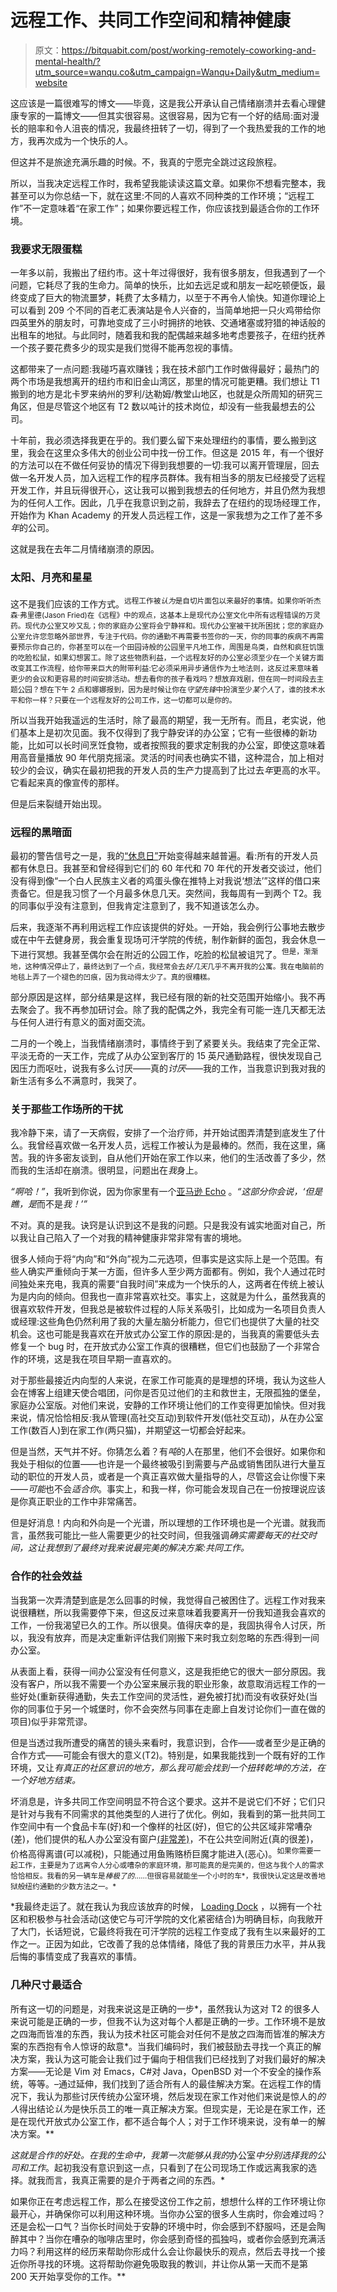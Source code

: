 # 远程工作、共同工作空间和精神健康

> 原文：<https://bitquabit.com/post/working-remotely-coworking-and-mental-health/?utm_source=wanqu.co&utm_campaign=Wanqu+Daily&utm_medium=website>

这应该是一篇很难写的博文——毕竟，这是我公开承认自己情绪崩溃并去看心理健康专家的一篇博文——但其实很容易。这很容易，因为它有一个好的结局:面对漫长的赔率和令人沮丧的情况，我最终扭转了一切，得到了一个我热爱我的工作的地方，我再次成为一个快乐的人。

但这并不是旅途充满乐趣的时候。不，我真的宁愿完全跳过这段旅程。

所以，当我决定远程工作时，我希望我能读读这篇文章。如果你不想看完整本，我甚至可以为你总结一下，就在这里:不同的人喜欢不同种类的工作环境；“远程工作”不一定意味着“在家工作”；如果你要远程工作，你应该找到最适合你的工作环境。

### 我要求无限蛋糕

一年多以前，我搬出了纽约市。这十年过得很好，我有很多朋友，但我遇到了一个问题，它耗尽了我的生命力。简单的快乐，比如去远足或和朋友一起吃顿便饭，最终变成了巨大的物流噩梦，耗费了太多精力，以至于不再令人愉快。知道你理论上可以看到 209 个不同的百老汇表演站是令人兴奋的，当简单地把一只火鸡带给你四英里外的朋友时，可靠地变成了三小时拥挤的地铁、交通堵塞或狩猎的神话般的出租车的地狱。与此同时，随着我和我的配偶越来越多地考虑要孩子，在纽约抚养一个孩子要花费多少的现实是我们觉得不能再忽视的事情。

这都带来了一点问题:我碰巧喜欢赚钱；我在技术部门工作时做得最好；最热门的两个市场是我想离开的纽约市和旧金山湾区，那里的情况可能更糟。我们想让 T1 搬到的地方是北卡罗来纳州的罗利/达勒姆/教堂山地区，也就是众所周知的研究三角区，但是尽管这个地区有 T2 数以吨计的技术岗位，却没有一些我最想去的公司。

十年前，我必须选择我更在乎的。我们要么留下来处理纽约的事情，要么搬到这里，我会在这里众多伟大的创业公司中找一份工作。但这是 2015 年，有一个很好的方法可以在不做任何妥协的情况下得到我想要的一切:我可以离开管理层，回去做一名开发人员，加入远程工作的程序员群体。我有相当多的朋友已经接受了远程开发工作，并且玩得很开心，这让我可以搬到我想去的任何地方，并且仍然为我想为的任何人工作。因此，几乎在我意识到之前，我辞去了在纽约的现场经理工作，开始作为 Khan Academy 的开发人员远程工作，这是一家我想为之工作了差不多*年*的公司。

这就是我在去年二月情绪崩溃的原因。

### 太阳、月亮和星星

这不是我们应该的工作方式。<sup id="fnref:1">远程工作被*认为*是自切片面包以来最好的事情。如果你听听杰森·弗里德(Jason Fried)在《远程》中的观点，这基本上是现代办公室文化中所有远程错误的万灵药。现代办公室又吵又乱；你的家庭办公室将会宁静祥和。现代办公室被干扰所困扰；您的家庭办公室允许您忽略外部世界，专注于代码。你的通勤不再需要书签你的一天，你的同事的疾病不再需要预示你自己的，你甚至可以在一个田园诗般的公园里平凡地工作，周围是鸟类，自然和疯狂饥饿的吃脸松鼠，如果幻想罢工。除了这些物质利益，一个远程友好的办公室必须至少在一个关键方面改变其工作流程，给你带来巨大的附带利益:它必须采用异步通信作为土地法则，这反过来意味着更少的会议和更容易的时间安排活动。想去看你的孩子看戏吗？想放弃戏剧，但在同一时间段去主题公园？想在下午 2 点和娜娜报到，因为是时候让你在*守望先锋*中扮演至少*某个人*了，谁的技术水平和你一样？只要在一个远程友好的公司工作，这一切都可以是你的。</sup>

所以当我开始我遥远的生活时，除了最高的期望，我一无所有。而且，老实说，他们基本上是初次见面。我不仅得到了我宁静安详的办公室；它有一些很棒的新功能，比如可以长时间烹饪食物，或者按照我的要求定制我的办公室，即使这意味着用高音量播放 90 年代朋克摇滚。灵活的时间表也确实不错，这种混合，加上相对较少的会议，确实在最初把我的开发人员的生产力提高到了比过去*年*更高的水平。它看起来真的像宣传的那样。

但是后来裂缝开始出现。

### 远程的黑暗面

最初的警告信号之一是，我的[“休息日”](https://medium.com/@jdan/quantifying-my-off-days-27e85f5bc157#.xbncg9nsb)开始变得越来越普遍。看:所有的开发人员都有休息日。我甚至和曾经得到它们的 60 年代和 70 年代的开发者交谈过，他们没有得到像“一个白人民族主义者的鸡蛋头像在推特上对我说‘想法’”这样的借口来责备它。但是我习惯了一个月最多休息几天。突然间，我每周有一到两个 T2。我的同事似乎没有注意到，但我肯定注意到了，我不知道该怎么办。

后来，我逐渐不再利用远程工作应该提供的好处。一开始，我会例行公事地去散步或在中午去健身房，我会重复现场可汗学院的传统，制作新鲜的面包，我会休息一下进行冥想。我甚至偶尔会在附近的公园工作，吃脸的松鼠被诅咒了。<sup id="fnref:4">但是，渐渐地，这种情况停止了，最终达到了一个点，我经常会去*好几天*几乎不离开我的公寓。我在电脑前的地毯上弄了一个褪色的凹痕，因为我动得太少了。真的很糟糕。</sup>

部分原因是这样，部分结果是这样，我已经有限的新的社交范围开始缩小。我不再去聚会了。我不再参加研讨会。除了我的配偶之外，我完全有可能一连几天都无法与任何人进行有意义的面对面交流。

二月的一个晚上，当我情绪崩溃时，事情终于到了紧要关头。我结束了完全正常、平淡无奇的一天工作，完成了从办公室到客厅的 15 英尺通勤路程，很快发现自己因压力而呕吐，说我有多么讨厌——真的*讨厌*——我的工作，当我意识到我对我的新生活有多么不满意时，我哭了。

### 关于那些工作场所的干扰

我冷静下来，请了一天病假，安排了一个治疗师，并开始试图弄清楚到底发生了什么。我曾经喜欢做一名开发人员，远程工作被认为是最棒的。然而，我在这里，痛苦。我的许多密友谈到，自从他们开始在家工作以来，他们的生活改善了多少，然而我的生活却在崩溃。很明显，问题出在*我*身上。

*“啊哈！”*，我听到你说，因为你家里有一个[亚马逊 Echo](https://www.engadget.com/2016/12/27/amazon-echo-audio-data-murder-case/) 。*“这部分你会说，‘但是瞧，是*而不是*我！’”*

不对。真的是我。诀窍是认识到这不是我的问题。只是我没有诚实地面对自己，所以我让自己陷入了一个对我的精神健康非常非常有害的境地。

很多人倾向于将“内向”和“外向”视为二元选项，但事实是这实际上是一个范围。有些人确实严重倾向于某一方面，但许多人至少两方面都有。例如，我个人通过花时间独处来充电，我真的需要“自我时间”来成为一个快乐的人，这两者在传统上被认为是内向的倾向。但我也一直非常喜欢社交。事实上，这就是为什么，虽然我真的很喜欢软件开发，但我总是被软件过程的人际关系吸引，比如成为一名项目负责人或经理:这些角色仍然利用了我的大量左脑分析能力，但它们也提供了大量的社交机会。这也可能是我喜欢在开放式办公室工作的原因:是的，当我真的需要低头去修复一个 bug 时，在开放式办公室工作真的很糟糕，但它们也鼓励了一个非常合作的环境，这是我在项目早期一直喜欢的。

对于那些最接近内向型的人来说，在家工作可能真的是理想的环境，我认为这些人会在博客上组建天使合唱团，问你是否见过他们的主和救世主，无限孤独的堡垒，家庭办公室版。对他们来说，安静的工作环境让他们的工作变得更加愉快。但对我来说，情况恰恰相反:我从管理(高社交互动)到软件开发(低社交互动)，从在办公室工作(数百人)到在家工作(两只猫)，并期望这一切都会好起来。

但是当然，天气并不好。你猜怎么着？有*吨*的人在那里，他们不会很好。如果你和我处于相似的位置——也许是一个最终被吸引到需要与产品或销售团队进行大量互动的职位的开发人员，或者是一个真正喜欢做大量指导的人，尽管这会让你慢下来——*可能*也不会*适合你*。事实上，和我一样，你可能会发现自己在一份按理说应该是你真正职业的工作中非常痛苦。

但是好消息！内向和外向是一个光谱，所以理想的工作环境也是一个光谱。就我而言，虽然我可能比一些人需要更少的社交时间，但我强调*确实需要每天的社交时间，这让我想到了最终对我来说最完美的解决方案:共同工作。*

### 合作的社会效益

当我第一次弄清楚到底是怎么回事的时候，我觉得自己被困住了。远程工作对我来说很糟糕，所以我需要停下来，但这反过来意味着我要离开一份我知道我会喜欢的工作，一份我渴望已久的工作。所以很臭。值得庆幸的是，我固执得令人讨厌，所以，我没有放弃，而是决定重新评估我们刚搬下来时我立刻忽略的东西:得到一间办公室。

从表面上看，获得一间办公室没有任何意义，这是我拒绝它的很大一部分原因。我没有客户，所以我不需要一个办公室来展示我的职业形象，故意取消远程工作的一些好处(重新获得通勤，失去工作空间的灵活性，避免被打扰)而没有收获好处(当你的同事位于另一个城堡时，你不会突然与同事在走廊上自发讨论你们一直在做的项目)似乎非常荒谬。

但是当透过我所遭受的痛苦的镜头来看时，我意识到，合作——或者至少是正确的合作方式——可能会有很大的意义(T2)。特别是，如果我能找到一个既有好的工作环境，又让*有真正的社区意识的地方，那么我可能会找到一个扭转乾坤的方法，在一个好地方结束。*

坏消息是，许多共同工作空间明显不符合这个要求。这并不是说它们不好；它们只是针对与我有不同需求的其他类型的人进行了优化。例如，我看到的第一批共同工作空间中有一个食品卡车(好)和一个像样的社区(好)，但它的公共区域非常嘈杂(差)，他们提供的私人办公室没有窗户[(非常差)](https://www.joelonsoftware.com/2003/09/24/bionic-office/)，不在公共空间附近(真的很差)，价格高得离谱(可以减税)，只能通过用鱼贿赂桥巨魔才能进入(恶心)。<sup id="fnref:6">如果你需要一起工作，主要是为了远离令人分心或嘈杂的家庭环境，那可能真的是完美的，但这与我个人的需求恰恰相反。我看的另一辆车是*棒极了的*……但很容易就能坐一个小时的车*，我很快认定这是改善地狱般纽约通勤的少数方法之一。*</sup>

 *我最终走运了。就在我认为我应该放弃的时候， [Loading Dock](https://www.loadingdockraleigh.com/) ，以拥有一个社区和积极参与社会活动(这使它与可汗学院的文化紧密结合)为明确目标，向我敞开了大门，长话短说，它最终将我在可汗学院的远程工作变成了我有生以来最好的工作之一。正因为如此，它改善了我的总体情绪，降低了我的背景压力水平，并从我后悔的事情变成了我喜欢的事情。

### 几种尺寸最适合

所有这一切的问题是，对我来说这是正确的一步*，虽然我认为这对 T2 的很多人来说可能是正确的一步，但我不认为这对每个人都是正确的一步。工作环境不是放之四海而皆准的东西，我认为技术社区可能会对任何不是放之四海而皆准的解决方案的东西抱有令人惊讶的敌意*。当我们编码时，我们被鼓励去寻找一个真正的解决方案，我认为这可能会让我们过于偏向于相信我们已经找到了对我们最好的解决方案——无论是 Vim 对 Emacs，C#对 Java，OpenBSD 对一个不安全的操作系统，等等。–通过延伸，我们找到了适合所有人的最佳解决方案。在远程工作的情况下，我认为那些讨厌传统办公室环境，然后发现在家工作对他们来说是惊人的*的人*得出结论*认为*是快乐员工的唯一真正解决方案。但现实是，无论是在家工作，还是在现代开放式办公室工作，都不适合每个人；对于工作环境来说，没有单一的解决方案。**

 *这就是合作的好处。在我的生命中，我第一次能够从我的*办公室*中分别选择我的公司和工作*。起初我没有意识到这一点，只看到了在公司现场工作或远离我家的选择。就我而言，我真正需要的是介于两者之间的东西。*

如果你正在考虑远程工作，那么在接受这份工作之前，想想什么样的工作环境让你最开心，并确保你可以利用这种环境。当你办公室的很多人生病时，你会难过吗？还是会松一口气？当你长时间处于安静的环境中时，你会感到不舒服吗，还是会陶醉其中？当你在嘈杂的咖啡店里时，你会感到奇怪的孤独吗，或者你会感到充满活力吗？利用这样的经历来帮助你形成什么会让你最快乐的观点，然后去寻找一个接近你所寻找的环境。这将帮助你避免吸取我的教训，并让你从第一天而不是第 200 天开始享受你的工作。**